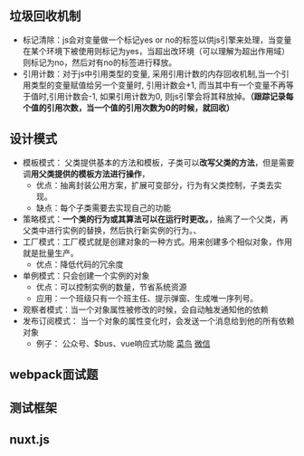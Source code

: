## 垃圾回收机制
  - 标记清除：js会对变量做一个标记yes or no的标签以供js引擎来处理，当变量在某个环境下被使用则标记为yes，当超出改环境（可以理解为超出作用域）则标记为no，然后对有no的标签进行释放。
  - 引用计数：对于js中引用类型的变量, 采用引用计数的内存回收机制,当一个引用类型的变量赋值给另一个变量时, 引用计数会+1, 而当其中有一个变量不再等于值时,引用计数会-1, 如果引用计数为0, 则js引擎会将其释放掉。**（跟踪记录每个值的引用次数，当一个值的引用次数为0的时候，就回收）**

## 设计模式
  - 模板模式： 父类提供基本的方法和模板，子类可以**改写父类的方法**，但是需要调**用父类提供的模板方法进行操作**，
    - 优点：抽离封装公用方案，扩展可变部分，行为有父类控制，子类去实现。
    - 缺点：每个子类需要去实现自己的功能
  - 策略模式：**一个类的行为或其算法可以在运行时更改。**，抽离了一个父类，再父类中进行实例的替换，然后执行新实例的行为。、
  - 工厂模式：工厂模式就是创建对象的一种方式。用来创建多个相似对象，作用就是批量生产。
    - 优点：降低代码的冗余度
  - 单例模式：只会创建一个实例的对象
    - 优点：可以控制实例的数量，节省系统资源
    - 应用：一个班级只有一个班主任、提示弹窗、生成唯一序列号。
  - 观察者模式：当一个对象属性被修改的时候，会自动触发通知他的依赖
  - 发布订阅模式： 当一个对象的属性变化时，会发送一个消息给到他的所有依赖对象
    - 例子： 公众号、$bus、vue响应式功能
[菜鸟](https://www.runoob.com/design-pattern/decorator-pattern.html)
[微信](https://mp.weixin.qq.com/s/n3vsRQZPe0j5oIOk3umj7A)

## webpack面试题

## 测试框架

## nuxt.js